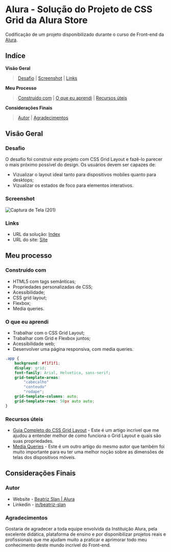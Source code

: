 # Alura - Solução do Projeto de CSS Grid da Alura Store

Codificação de um projeto disponibilizado durante o curso de Front-end da [Alura](https://www.alura.com.br/formacao-front-end).

## Indíce

**Visão Geral**
>[Desafio](#desafio) |
>[Screenshot](#screenshot) |
>[Links](#links)

**Meu Processo**
>[Construído com](#construído-com) | 
>[O que eu aprendi](#o-que-eu-aprendi) | 
>[Recursos úteis](#recursos-úteis)

**Considerações Finais** 
>[Autor](#autor) |
>[Agradecimentos](#agradecimentos)


## Visão Geral

### Desafio

O desafio foi construir este projeto com CSS Grid Layout e fazê-lo parecer o mais próximo possível do design. Os usuários devem ser capazes de:

- Vizualizar o layout ideal tanto para dispositivos mobiles quanto para desktops;
- Vizualizar os estados de foco para elementos interativos. 

### Screenshot

![Captura de Tela (201)](https://user-images.githubusercontent.com/105252003/178905557-b9129eb9-2d33-4bd8-bc5d-4b2412e7cf95.png)

### Links

- URL da solução: [Index](https://github.com/beatrizslan/Projeto-CSS-Grid-Alura/blob/main/docs/index.html)
- URL do site: [Site](https://projeto-css-grid-alura.vercel.app/)

## Meu processo

### Construído com

- HTML5 com tags semânticas;
- Propriedades personalizadas de CSS;
- Acessibilidade;
- CSS grid layout;
- Flexbox;
- Media queries.

### O que eu aprendi

- Trabalhar com o CSS Grid Layout;
- Trabalhar com Grid e Flexbox juntos;
- Acessibilidade web;
- Desenvolver uma página responsiva, com media queries.

```CSS
.app {
    background: #f1f1f1;
    display: grid;  
    font-family: Arial, Helvetica, sans-serif;
    grid-template-areas: 
        "cabecalho"
        "conteudo"
        "rodape";
    grid-template-columns: auto;
    grid-template-rows: 50px auto auto;
}
```

### Recursos úteis

- [Guia Completo do CSS Grid Layout](https://css-tricks.com/snippets/css/complete-guide-grid/) - Este é um artigo incrível que me ajudou a entender melhor de como funciona o Grid Layout e quais são suas propriedades. 
- [Media Queries](https://css-tricks.com/snippets/css/media-queries-for-standard-devices/) - Este é um outro artigo do mesmo autor que também foi muito importante para eu ter uma melhor noção sobre as dimensões de telas dos dispositivos móveis.
  

## Considerações Finais

### Autor

- Website - [Beatriz Slan | Alura](https://projeto-css-grid-alura.vercel.app/)
- Linkedin - [in/beatriz-slan](https://www.linkedin.com/in/beatriz-slan-2324a4173/)


### Agradecimentos

Gostaria de agradecer a toda equipe envolvida da Instituição Alura, pela excelente didática, plataforma de ensino e por disponibilizar projetos reais e profissionais que me ajudam muito a praticar e aprimorar todo meu conhecimento deste mundo incrível do Front-end.
